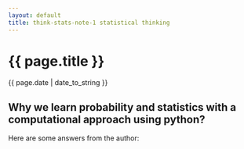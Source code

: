 ```yaml
---
layout: default
title: think-stats-note-1 statistical thinking
---
```


{{ page.title }}
================

<p class="meta">{{ page.date | date_to_string }}</p>

Why we learn probability and statistics with a computational approach using python?
-----------------------------------------------------------------------------------

Here are some answers from the author:





